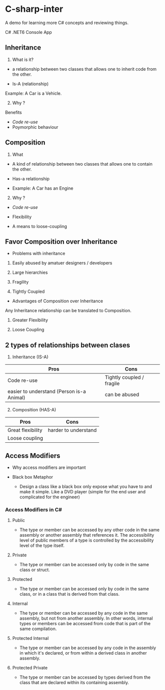 # C-sharp-inter

A demo for learning more C# concepts and reviewing things. 

C# .NET6 Console App

##  Inheritance

1. What is it?

- a relationship between two classes that allows one to inherit code from the other.

- Is-A (relationship)

Example: A Car is a Vehicle.

2. Why ?

Benefits

 - *Code re-use*
 - Poymorphic behaviour


## Composition

1. What

- A kind of relationship between two classes that allows one to contain the other.

- Has-a relationship

- Example: A Car has an Engine

2. Why ?

- *Code re-use*

- Flexibility

- A means to loose-coupling

## Favor Composition over Inheritance

- Problems with inheritance

1. Easily abused by amatuer designers / developers

2. Large hierarchies

3. Fragility

4. Tightly Coupled

- Advantages of Composition over Inheritance

Any Inheritance relationship can be translated to Composition.

1. Greater Flexibility

2. Loose Coupling

## 2 types of relationships between clases

1. Inheritance (IS-A)

| Pros  | Cons |
| ----- | ---- |
| Code re-use  | Tightly coupled / fragile  |
| easier to understand (Person is-a Animal)  | can be abused  |

2. Composition (HAS-A)

| Pros  | Cons |
| ----- | ---- |
| Great flexibility  | harder to understand |
| Loose coupling  | |

## Access Modifiers

- Why access modifiers are important

- Black box Metaphor
	- Design a class like a black box only expose what you have to and make it simple. Like a DVD player (simple for the end user and complicated for the engineer)

### Access Modifiers in C#

1. Public

	- The type or member can be accessed by any other code in the same assembly or another assembly that references it.
		The accessibility level of public members of a type is controlled by the accessibility level of the type itself.

2. Private

	- The type or member can be accessed only by code in the same class or struct.

3. Protected

	- The type or member can be accessed only by code in the same class, or in a class that is derived from that class.

4. Internal

	- The type or member can be accessed by any code in the same assembly, but not from another assembly.
		In other words, internal types or members can be accessed from code that is part of the same compilation.

5. Protected Internal

	- The type or member can be accessed by any code in the assembly in which it's declared, or from within a derived class in another assembly.

6. Protected Private

	- The type or member can be accessed by types derived from the class that are declared within its containing assembly.

